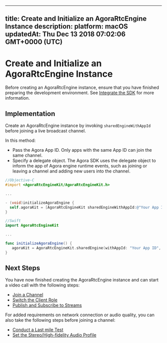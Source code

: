 
---
title: Create and Initialize an AgoraRtcEngine Instance
description: 
platform: macOS
updatedAt: Thu Dec 13 2018 07:02:06 GMT+0000 (UTC)
---
# Create and Initialize an AgoraRtcEngine Instance
Before creating an AgoraRtcEngine instance, ensure that you have finished preparing the development environment. See [Integrate the SDK](../../en/Interactive%20Broadcast/mac_video.md) for more information.

## Implementation
Create an AgoraRtcEngine instance by invoking `sharedEngineWithAppId` before joining a live broadcast channel.

In this method:

- Pass the Agora App ID. Only apps with the same App ID can join the same channel.
- Specify a delegate object. The Agora SDK uses the delegate object to inform the app of Agora engine runtime events, such as joining or leaving a channel and adding new users into the channel.

```objective-c
//Objective-C
#import <AgoraRtcEngineKit/AgoraRtcEngineKit.h>

...

- (void)initializeAgoraEngine {
  self.agoraKit = [AgoraRtcEngineKit sharedEngineWithAppId:@"Your App ID" delegate:self];
}
```

```swift
//Swift
import AgoraRtcEngineKit

...

func initializeAgoraEngine() {
   agoraKit = AgoraRtcEngineKit.sharedEngine(withAppId: "Your App ID", delegate: self)
}
```

## Next Steps
You have now finished creating the AgoraRtcEngine instance and can start a video call with the following steps:
* [Join a Channel](../../cn/Interactive%20Broadcast/join_live_mac.md)
* [Switch the Client Role](../../en/Interactive%20Broadcast/role_mac.md)
* [Publish and Subscribe to Streams](../../cn/Interactive%20Broadcast/publish_mac_live.md)

For added requirements on network connection or audio quality, you can also take the following steps before joining a channel:

* [Conduct a Last mile Test](../../en/Interactive%20Broadcast/lastmile_ios.md)
* [Set the Stereo/High-fidelity Audio Profile](../../en/Interactive%20Broadcast/audio_profile_mac.md)
